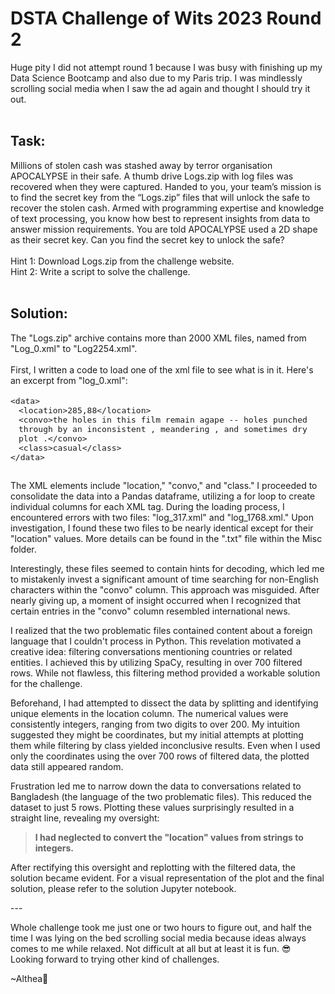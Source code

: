 <h1 style="text-align: left;">DSTA Challenge of Wits 2023 Round 2</h1><div>Huge pity I did not attempt round 1 because I was busy with finishing up my Data Science Bootcamp and also due to my Paris trip. I was mindlessly scrolling social media when I saw the ad again and thought I should try it out.</div>
<div><br /></div><h2 style="text-align: left;">Task:</h2><div>Millions of stolen cash was stashed away by terror organisation APOCALYPSE in their
safe. A thumb drive Logs.zip with log files was recovered when they were captured.
Handed to you, your team’s mission is to find the secret key from the “Logs.zip” files that
will unlock the safe to recover the stolen cash.
Armed with programming expertise and knowledge of text processing, you know how best
to represent insights from data to answer mission requirements. You are told
APOCALYPSE used a 2D shape as their secret key.
Can you find the secret key to unlock the safe?&nbsp;</div><div><br /></div><div>Hint 1: Download Logs.zip from the challenge website.&nbsp;</div><div>Hint 2: Write a script to solve the challenge.&nbsp;</div><div><br /></div><h2 style="text-align: left;">Solution:</h2><div>The "Logs.zip" archive contains more than 2000 XML files, named from "Log_0.xml" to "Log2254.xml".</div><div><br /></div><div>First, I written a code to load one of the xml file to see what is in it. Here's an excerpt from "log_0.xml":</div><div><br /></div><div><div class="line" style="font-family: monospace; font-size: 13px;"><span class="html-tag">&lt;data&gt;</span></div><div class="opened" style="font-family: monospace; font-size: 13px; margin-left: 1em;"><div class="line"><span class="html-tag">&lt;location&gt;</span>285,88<span class="html-tag">&lt;/location&gt;</span></div><div class="line"><span class="html-tag">&lt;convo&gt;</span>the holes in this film remain agape -- holes punched through by an inconsistent , meandering , and sometimes dry plot .<span class="html-tag">&lt;/convo&gt;</span></div><div class="line"><span class="html-tag">&lt;class&gt;</span>casual<span class="html-tag">&lt;/class&gt;</span></div></div><div class="line" style="font-family: monospace; font-size: 13px;"><span class="html-tag">&lt;/data&gt;</span></div></div><div class="line" style="font-family: monospace; font-size: 13px;"><span class="html-tag"><br /></span></div><p style="text-align: left;">The XML elements include "location," "convo," and "class." I proceeded to consolidate the data into a Pandas dataframe, utilizing a for loop to create individual columns for each XML tag. During the loading process, I encountered errors with two files: "log_317.xml" and "log_1768.xml." Upon investigation, I found these two files to be nearly identical except for their "location" values. More details can be found in the ".txt" file within the Misc folder.</p><p style="text-align: left;">Interestingly, these files seemed to contain hints for decoding, which led me to mistakenly invest a significant amount of time searching for non-English characters within the "convo" column. This approach was misguided. After nearly giving up, a moment of insight occurred when I recognized that certain entries in the "convo" column resembled international news.</p><p style="text-align: left;">I realized that the two problematic files contained content about a foreign language that I couldn't process in Python. This revelation motivated a creative idea: filtering conversations mentioning countries or related entities. I achieved this by utilizing SpaCy, resulting in over 700 filtered rows. While not flawless, this filtering method provided a workable solution for the challenge.</p><p style="text-align: left;">Beforehand, I had attempted to dissect the data by splitting and identifying unique elements in the location column. The numerical values were consistently integers, ranging from two digits to over 200. My intuition suggested they might be coordinates, but my initial attempts at plotting them while filtering by class yielded inconclusive results. Even when I used only the coordinates using the over 700 rows of filtered data, the plotted data still appeared random.</p><p style="text-align: left;">Frustration led me to narrow down the data to conversations related to Bangladesh (the language of the two problematic files). This reduced the dataset to just 5 rows. Plotting these values surprisingly resulted in a straight line, revealing my oversight:&nbsp;</p><p style="text-align: left;"><b></b></p><blockquote><b>I had neglected to convert the "location" values from strings to integers.</b></blockquote><p></p><p></p><p style="text-align: left;">After rectifying this oversight and replotting with the filtered data, the solution became evident. For a visual representation of the plot and the final solution, please refer to the solution Jupyter notebook.</p><p style="text-align: left;">---</p><p style="text-align: left;">Whole challenge took me just one or two hours to figure out, and half the time I was lying on the bed scrolling social media because ideas always comes to me while relaxed. Not difficult at all but at least it is fun. 😎 Looking forward to trying other kind of challenges.</p><p style="text-align: left;">~Althea🤍</p>
